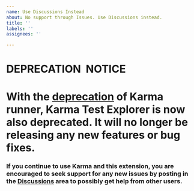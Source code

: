 ```yaml
---
name: Use Discussions Instead
about: No support through Issues. Use Discussions instead.
title: ''
labels: ''
assignees: ''

---
```


# DEPRECATION &nbsp;NOTICE

# With the [deprecation](https://github.com/karma-runner/karma#karma-is-deprecated-and-is-not-accepting-new-features-or-general-bug-fixes) of Karma runner, Karma Test Explorer is now also deprecated. It will no longer be releasing any new features or bug fixes.

### If you continue to use Karma and this extension, you are encouraged to seek support for any new issues by posting in the [Discussions](https://github.com/lucono/karma-test-explorer/discussions) area to possibly get help from other users.
